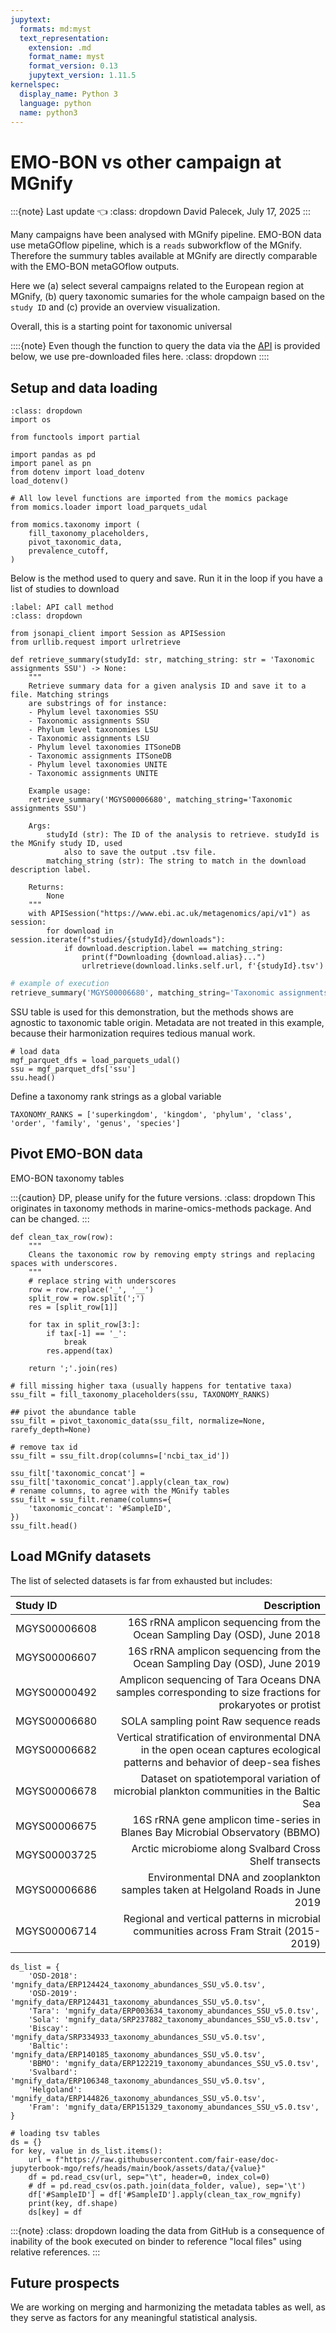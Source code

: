 ```yaml
---
jupytext:
  formats: md:myst
  text_representation:
    extension: .md
    format_name: myst
    format_version: 0.13
    jupytext_version: 1.11.5
kernelspec:
  display_name: Python 3
  language: python
  name: python3
---
```


# EMO-BON vs other campaign at MGnify

:::{note} Last update 👈
:class: dropdown
David Palecek, July 17, 2025
:::

Many campaigns have been analysed with MGnify pipeline. EMO-BON data use metaGOflow pipeline, which is a `reads` subworkflow of the MGnify. Therefore the summury tables available at MGnify are directly comparable with the EMO-BON metaGOflow outputs.

Here we (a) select several campaigns related to the European region at MGnify, (b) query taxonomic sumaries for the whole campaign based on the `study ID` and (c) provide an overview visualization.

Overall, this is a starting point for taxonomic universal 

::::{note} Even though the function to query the data via the [API](https://www.ebi.ac.uk/metagenomics/api/v1/) is provided below, we use pre-downloaded files here.
:class: dropdown
::::

## Setup and data loading

```{code-cell}
:class: dropdown
import os

from functools import partial

import pandas as pd
import panel as pn
from dotenv import load_dotenv
load_dotenv()

# All low level functions are imported from the momics package
from momics.loader import load_parquets_udal

from momics.taxonomy import (
    fill_taxonomy_placeholders,
    pivot_taxonomic_data,
    prevalence_cutoff,
)
```

Below is the method used to query and save. Run it in the loop if you have a list of studies to download

```{code-cell}
:label: API call method
:class: dropdown

from jsonapi_client import Session as APISession
from urllib.request import urlretrieve

def retrieve_summary(studyId: str, matching_string: str = 'Taxonomic assignments SSU') -> None:
    """
    Retrieve summary data for a given analysis ID and save it to a file. Matching strings 
    are substrings of for instance:
    - Phylum level taxonomies SSU
    - Taxonomic assignments SSU
    - Phylum level taxonomies LSU
    - Taxonomic assignments LSU
    - Phylum level taxonomies ITSoneDB
    - Taxonomic assignments ITSoneDB
    - Phylum level taxonomies UNITE
    - Taxonomic assignments UNITE

    Example usage:
    retrieve_summary('MGYS00006680', matching_string='Taxonomic assignments SSU')

    Args:
        studyId (str): The ID of the analysis to retrieve. studyId is the MGnify study ID, used
            also to save the output .tsv file.
        matching_string (str): The string to match in the download description label.
    
    Returns:
        None
    """
    with APISession("https://www.ebi.ac.uk/metagenomics/api/v1") as session:
        for download in session.iterate(f"studies/{studyId}/downloads"):
            if download.description.label == matching_string:
                print(f"Downloading {download.alias}...")
                urlretrieve(download.links.self.url, f'{studyId}.tsv')
```

```python
# example of execution
retrieve_summary('MGYS00006680', matching_string='Taxonomic assignments SSU')
```

SSU table is used for this demonstration, but the methods shows are agnostic to taxonomic table origin. Metadata are not treated in this example, because their harmonization requires tedious manual work.

```{code-cell}
# load data 
mgf_parquet_dfs = load_parquets_udal()
ssu = mgf_parquet_dfs['ssu']
ssu.head()
```

Define a taxonomy rank strings as a global variable

```{code-cell}
TAXONOMY_RANKS = ['superkingdom', 'kingdom', 'phylum', 'class', 'order', 'family', 'genus', 'species']
```

## Pivot EMO-BON data

EMO-BON taxonomy tables

:::{caution} DP, please unify for the future versions.
:class: dropdown
This originates in taxonomy methods in marine-omics-methods package. And can be changed.
:::

```{code-cell}
def clean_tax_row(row):
    """
    Cleans the taxonomic row by removing empty strings and replacing spaces with underscores.
    """
    # replace string with underscores
    row = row.replace('_', '__')
    split_row = row.split(';')
    res = [split_row[1]]

    for tax in split_row[3:]:
        if tax[-1] == '_':
            break
        res.append(tax)
    
    return ';'.join(res)

# fill missing higher taxa (usually happens for tentative taxa)
ssu_filt = fill_taxonomy_placeholders(ssu, TAXONOMY_RANKS)

## pivot the abundance table
ssu_filt = pivot_taxonomic_data(ssu_filt, normalize=None, rarefy_depth=None)

# remove tax id
ssu_filt = ssu_filt.drop(columns=['ncbi_tax_id'])

ssu_filt['taxonomic_concat'] = ssu_filt['taxonomic_concat'].apply(clean_tax_row)
# rename columns, to agree with the MGnify tables
ssu_filt = ssu_filt.rename(columns={
    'taxonomic_concat': '#SampleID',
})
ssu_filt.head()
```

## Load MGnify datasets

The list of selected datasets is far from exhausted but includes:

| Study ID | Description |
| :------- | ---------: |
| MGYS00006608 | 16S rRNA amplicon sequencing from the Ocean Sampling Day (OSD), June 2018 |
| MGYS00006607 | 16S rRNA amplicon sequencing from the Ocean Sampling Day (OSD), June 2019 |
| MGYS00000492 | Amplicon sequencing of Tara Oceans DNA samples corresponding to size fractions for prokaryotes or protist |
| MGYS00006680 | SOLA sampling point Raw sequence reads |
| MGYS00006682 | Vertical stratification of environmental DNA in the open ocean captures ecological patterns and behavior of deep-sea fishes |
| MGYS00006678 | Dataset on spatiotemporal variation of microbial plankton communities in the Baltic Sea |
| MGYS00006675 | 16S rRNA gene amplicon time-series in Blanes Bay Microbial Observatory (BBMO) |
| MGYS00003725 | Arctic microbiome along Svalbard Cross Shelf transects |
| MGYS00006686 | Environmental DNA and zooplankton samples taken at Helgoland Roads in June 2019 |
| MGYS00006714 | Regional and vertical patterns in microbial communities across Fram Strait (2015-2019) |

```{code-cell}
ds_list = {
    'OSD-2018': 'mgnify_data/ERP124424_taxonomy_abundances_SSU_v5.0.tsv',
    'OSD-2019': 'mgnify_data/ERP124431_taxonomy_abundances_SSU_v5.0.tsv',
    'Tara': 'mgnify_data/ERP003634_taxonomy_abundances_SSU_v5.0.tsv',
    'Sola': 'mgnify_data/SRP237882_taxonomy_abundances_SSU_v5.0.tsv',
    'Biscay': 'mgnify_data/SRP334933_taxonomy_abundances_SSU_v5.0.tsv',
    'Baltic': 'mgnify_data/ERP140185_taxonomy_abundances_SSU_v5.0.tsv',
    'BBMO': 'mgnify_data/ERP122219_taxonomy_abundances_SSU_v5.0.tsv',
    'Svalbard': 'mgnify_data/ERP106348_taxonomy_abundances_SSU_v5.0.tsv',
    'Helgoland': 'mgnify_data/ERP144826_taxonomy_abundances_SSU_v5.0.tsv',
    'Fram': 'mgnify_data/ERP151329_taxonomy_abundances_SSU_v5.0.tsv',
}

# loading tsv tables
ds = {}
for key, value in ds_list.items():
    url = f"https://raw.githubusercontent.com/fair-ease/doc-jupyterbook-mgo/refs/heads/main/book/assets/data/{value}"
    df = pd.read_csv(url, sep="\t", header=0, index_col=0)
    # df = pd.read_csv(os.path.join(data_folder, value), sep='\t')
    df['#SampleID'] = df['#SampleID'].apply(clean_tax_row_mgnify)
    print(key, df.shape)
    ds[key] = df
```

:::{note}
:class: dropdown
loading the data from GitHub is a consequence of inability of the book executed on binder to reference "local files" using relative references.
:::


## Future prospects

We are working on merging and harmonizing the metadata tables as well, as they serve as factors for any meaningful statistical analysis.
